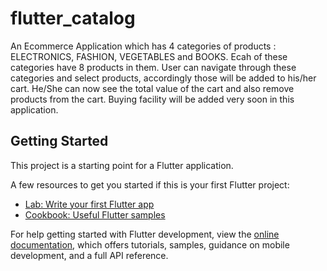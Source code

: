 # flutter_catalog

An Ecommerce Application which has 4 categories of products : ELECTRONICS, FASHION, VEGETABLES and BOOKS.
Ecah of these categories have 8 products in them.
User can navigate through these categories and select products, accordingly those will be added to his/her cart. 
He/She can now see the total value of the cart and also remove products from the cart.
Buying facility will be added very soon in this application.
## Getting Started

This project is a starting point for a Flutter application.

A few resources to get you started if this is your first Flutter project:

- [Lab: Write your first Flutter app](https://docs.flutter.dev/get-started/codelab)
- [Cookbook: Useful Flutter samples](https://docs.flutter.dev/cookbook)

For help getting started with Flutter development, view the
[online documentation](https://docs.flutter.dev/), which offers tutorials,
samples, guidance on mobile development, and a full API reference.
